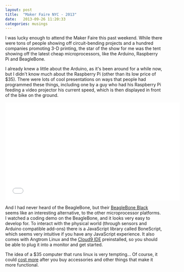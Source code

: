 ```yaml
---
layout: post
title:  "Maker Faire NYC - 2013"
date:   2013-09-26 11:20:33
categories: musings
---
```


I was lucky enough to attend the Maker Faire this past weekend. While there were tons of people showing off circuit-bending projects and a hundred companies promoting 3-D printing, the star of the show for me was the tent showing off the latest cheap microprocessors, like the Arduino, Raspberry Pi and BeagleBone.

I already knew a little about the Arduino, as it's been around for a while now, but I didn't know much about the Raspberry Pi (other than its low price of $35). There were lots of cool presentations on ways that people had programmed these things, including one by a guy who had his Raspberry Pi feeding a video projector his current speed, which is then displayed in front of the bike on the ground.

<iframe width="560" height="315" src="//www.youtube.com/embed/Nfk1-XMASrk" frameborder="0" allowfullscreen></iframe>

And I had never heard of the BeagleBone, but their [BeagleBone Black](http://beagleboard.org/Products/BeagleBone+Black) seems like an interesting alternative, to the other microprocessor platforms. I watched a coding demo on the BeagleBone, and it looks very easy to develop for. To interact with the physical world (through sensors and Arduino compatible add-ons) there is a JavaScript library called BoneScript, which seems very intuitive if you have any JavaScript experience. It also comes with Angtrom Linux and the [Cloud9 IDE](https://c9.io) preinstalled, so you should be able to plug it into a monitor and get started.

The idea of a $35 computer that runs linux is very tempting... Of course, it could [cost more](http://www.zdnet.com/raspberry-pi-how-i-spent-almost-150-on-a-35-computer-7000020574/) after you buy accessories and other things that make it more functional.
